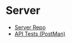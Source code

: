 # Server
 - [Server Repo](https://github.com/ehsan18t/unilink-server)
 - [API Tests (PostMan)](https://web.postman.co/workspace/My-Workspace~5033dbba-0e64-4253-808c-b7d82cd1ef14/collection/28446015-f0c7ad26-98e7-47f2-8120-82692c8865e5)
 
